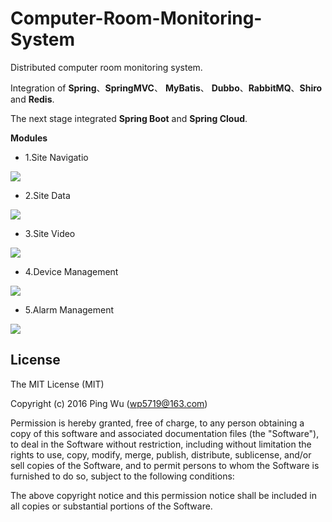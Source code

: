 # Computer-Room-Monitoring-System
 Distributed computer room monitoring system.     
 
 Integration of __Spring__、__SpringMVC__、 __MyBatis__、 __Dubbo__、__RabbitMQ__、__Shiro__ and __Redis__. 
 
 The next stage integrated __Spring Boot__ and __Spring Cloud__.
 
 __Modules__
* 1.Site Navigatio
 <img src="http://images.cnblogs.com/cnblogs_com/wp5719/831982/o_index2.png"  />
 
* 2.Site Data
 <img src="http://images.cnblogs.com/cnblogs_com/wp5719/831982/o_sitedata.png"  />
 
* 3.Site Video
 <img src="http://images.cnblogs.com/cnblogs_com/wp5719/831982/o_video1.png"  />

* 4.Device Management
 <img src="http://images.cnblogs.com/cnblogs_com/wp5719/831982/o_cabinet.png"  />
 
* 5.Alarm Management
 <img src="http://images.cnblogs.com/cnblogs_com/wp5719/831982/o_alert1.png"  />
 
## License 
  The MIT License (MIT)
  
  Copyright (c) 2016 Ping Wu (<wp5719@163.com>)
  
  Permission is hereby granted, free of charge, to any person obtaining a copy of this software and associated documentation files (the "Software"), to deal in the Software without restriction, including without limitation the rights to use, copy, modify, merge, publish, distribute, sublicense, and/or sell copies of the Software, and to permit persons to whom the Software is furnished to do so, subject to the following conditions:
  
  The above copyright notice and this permission notice shall be included in all copies or substantial portions of the Software.

